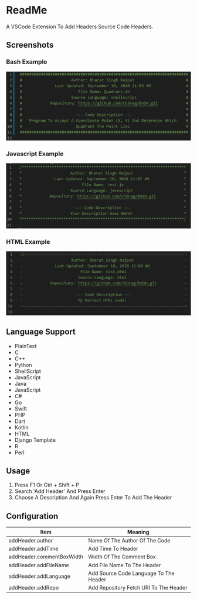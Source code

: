 # ReadMe

A VSCode Extension To Add Headers Source Code Headers.

## Screenshots
### Bash Example
![BASH](https://raw.githubusercontent.com/ch3rag/AddHeader/master/Screenshots/ssBash.PNG)

### Javascript Example
![JavaScript](https://raw.githubusercontent.com/ch3rag/AddHeader/master/Screenshots/ssJs.PNG)

### HTML Example
![HTML](https://raw.githubusercontent.com/ch3rag/AddHeader/master/Screenshots/ssHTML.PNG)

## Language Support

- PlainText
- C
- C++
- Python
- ShellScript
- JavaScript
- Java
- JavaScript
- C#
- Go
- Swift
- PHP
- Dart
- Kotlin
- HTML
- Django Template
- R
- Perl

## Usage

1. Press F1 Or Ctrl + Shift + P
2. Search 'Add Header' And Press Enter
3. Choose A Description And Again Press Enter To Add The Header

## Configuration

| Item                      | Meaning                                |
| ------------------------- | -------------------------------------- |
| addHeader.author          | Name Of The Author Of The Code         |
| addHeader.addTime         | Add Time To Header                     |
| addHeader.commentBoxWidth | Width Of The Comment Box               |
| addHeader.addFileName     | Add File Name To The Header            |
| addHeader.addLanguage     | Add Source Code Language To The Header |
| addHeader.addRepo         | Add Repository Fetch URI To The Header |

